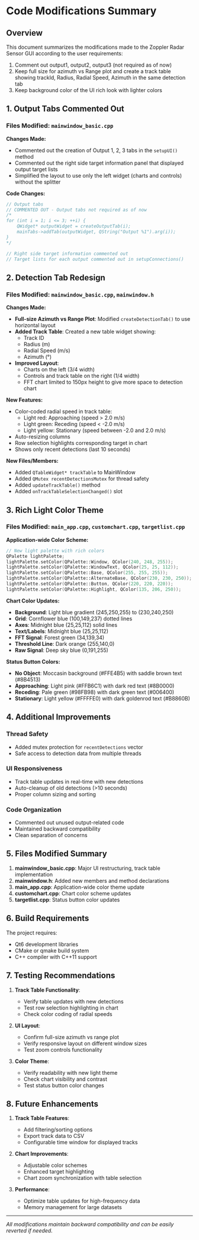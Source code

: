 # Code Modifications Summary

## Overview
This document summarizes the modifications made to the Zoppler Radar Sensor GUI according to the user requirements:

1. Comment out output1, output2, output3 (not required as of now)
2. Keep full size for azimuth vs Range plot and create a track table showing trackId, Radius, Radial Speed, Azimuth in the same detection tab
3. Keep background color of the UI rich look with lighter colors

## 1. Output Tabs Commented Out

### Files Modified: `mainwindow_basic.cpp`

**Changes Made:**
- Commented out the creation of Output 1, 2, 3 tabs in the `setupUI()` method
- Commented out the right side target information panel that displayed output target lists
- Simplified the layout to use only the left widget (charts and controls) without the splitter

**Code Changes:**
```cpp
// Output tabs
// COMMENTED OUT - Output tabs not required as of now
/*
for (int i = 1; i <= 3; ++i) {
    QWidget* outputWidget = createOutputTab(i);
    mainTabs->addTab(outputWidget, QString("Output %1").arg(i));
}
*/

// Right side target information commented out
// Target lists for each output commented out in setupConnections()
```

## 2. Detection Tab Redesign

### Files Modified: `mainwindow_basic.cpp`, `mainwindow.h`

**Changes Made:**
- **Full-size Azimuth vs Range Plot**: Modified `createDetectionTab()` to use horizontal layout
- **Added Track Table**: Created a new table widget showing:
  - Track ID
  - Radius (m)
  - Radial Speed (m/s) 
  - Azimuth (°)
- **Improved Layout**: 
  - Charts on the left (3/4 width)
  - Controls and track table on the right (1/4 width)
  - FFT chart limited to 150px height to give more space to detection chart

**New Features:**
- Color-coded radial speed in track table:
  - Light red: Approaching (speed > 2.0 m/s)
  - Light green: Receding (speed < -2.0 m/s)
  - Light yellow: Stationary (speed between -2.0 and 2.0 m/s)
- Auto-resizing columns
- Row selection highlights corresponding target in chart
- Shows only recent detections (last 10 seconds)

**New Files/Members:**
- Added `QTableWidget* trackTable` to MainWindow
- Added `QMutex recentDetectionsMutex` for thread safety
- Added `updateTrackTable()` method
- Added `onTrackTableSelectionChanged()` slot

## 3. Rich Light Color Theme

### Files Modified: `main_app.cpp`, `customchart.cpp`, `targetlist.cpp`

**Application-wide Color Scheme:**
```cpp
// New light palette with rich colors
QPalette lightPalette;
lightPalette.setColor(QPalette::Window, QColor(240, 248, 255));        // Alice blue background
lightPalette.setColor(QPalette::WindowText, QColor(25, 25, 112));      // Midnight blue text
lightPalette.setColor(QPalette::Base, QColor(255, 255, 255));          // White base
lightPalette.setColor(QPalette::AlternateBase, QColor(230, 230, 250)); // Lavender alternate
lightPalette.setColor(QPalette::Button, QColor(220, 220, 220));        // Light gray button
lightPalette.setColor(QPalette::Highlight, QColor(135, 206, 250));     // Sky blue highlight
```

**Chart Color Updates:**
- **Background**: Light blue gradient (245,250,255) to (230,240,250)
- **Grid**: Cornflower blue (100,149,237) dotted lines
- **Axes**: Midnight blue (25,25,112) solid lines
- **Text/Labels**: Midnight blue (25,25,112)
- **FFT Signal**: Forest green (34,139,34)
- **Threshold Line**: Dark orange (255,140,0)
- **Raw Signal**: Deep sky blue (0,191,255)

**Status Button Colors:**
- **No Object**: Moccasin background (#FFE4B5) with saddle brown text (#8B4513)
- **Approaching**: Light pink (#FFB6C1) with dark red text (#8B0000)
- **Receding**: Pale green (#98FB98) with dark green text (#006400)
- **Stationary**: Light yellow (#FFFFE0) with dark goldenrod text (#B8860B)

## 4. Additional Improvements

### Thread Safety
- Added mutex protection for `recentDetections` vector
- Safe access to detection data from multiple threads

### UI Responsiveness
- Track table updates in real-time with new detections
- Auto-cleanup of old detections (>10 seconds)
- Proper column sizing and sorting

### Code Organization
- Commented out unused output-related code
- Maintained backward compatibility
- Clean separation of concerns

## 5. Files Modified Summary

1. **mainwindow_basic.cpp**: Major UI restructuring, track table implementation
2. **mainwindow.h**: Added new members and method declarations
3. **main_app.cpp**: Application-wide color theme update
4. **customchart.cpp**: Chart color scheme updates
5. **targetlist.cpp**: Status button color updates

## 6. Build Requirements

The project requires:
- Qt6 development libraries
- CMake or qmake build system
- C++ compiler with C++11 support

## 7. Testing Recommendations

1. **Track Table Functionality**:
   - Verify table updates with new detections
   - Test row selection highlighting in chart
   - Check color coding of radial speeds

2. **UI Layout**:
   - Confirm full-size azimuth vs range plot
   - Verify responsive layout on different window sizes
   - Test zoom controls functionality

3. **Color Theme**:
   - Verify readability with new light theme
   - Check chart visibility and contrast
   - Test status button color changes

## 8. Future Enhancements

1. **Track Table Features**:
   - Add filtering/sorting options
   - Export track data to CSV
   - Configurable time window for displayed tracks

2. **Chart Improvements**:
   - Adjustable color schemes
   - Enhanced target highlighting
   - Chart zoom synchronization with table selection

3. **Performance**:
   - Optimize table updates for high-frequency data
   - Memory management for large datasets

---

*All modifications maintain backward compatibility and can be easily reverted if needed.*